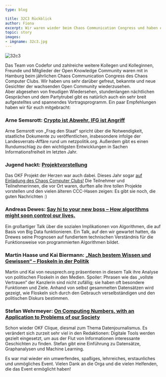 ```yaml
---
type: blog

title: 32C3 Rückblick
author: Fiona
excerpt: Wir waren wieder beim Chaos Communication Congress und haben ein paar Talk-Empfehlungen im Gepäck
topic: story
images:
- imgname: 32c3.jpg
---
```

![32c3](/blog/32c3.jpg)

Das Team von Codefor und zahlreiche weitere Kollegen und Kolleginnen, Freunde und Mitglieder der Open Knowledge Community waren mit in Hamburg beim jährlichen Chaos Communication Congress des Chaos Computer Clubs. Wir haben uns sehr darüber gefreut, bekannte und neue Gesichter der wachsenden Open Community wiederzusehen.<br>
Aber abgesehen von freudigen Wiedersehen, stundenlangen nächtlichen Gesprächen und dem Partytrubel gibt es natürlich auch ein sehr breit aufgestelltes und spannendes Vortragsprogramm. Ein paar Empfehlungen haben wir für euch mitgebracht:


<h3>Arne Semsrott: <a href="https://media.ccc.de/v/32c3-7102-crypto_ist_abwehr_ifg_ist_angriff">Crypto ist Abwehr, IFG ist Angriff</a></h3>

Arne Semsrott von „Frag den Staat“ spricht über die Notwendigkeit, staatliche Dokumente zu veröffentlichen, insbesondere infolge der Landesverrats-Affäre rund um netzpolitik.org. Außerdem gibt es einen Rundumschlag zu den wichtigsten Entwicklungen in Sachen Informationsfreiheit im letzten Jahr.

<h3>Jugend hackt: <a href="https://media.ccc.de/v/32c3-7562-jugend_hackt_2015">Projektvorstellung</a></h3>
Das OKF Projekt der Herzen war auch dabei. Dieses Jahr sogar <a href="http://jugendhackt.de/32c3-jugend-hackt-auf-dem-chaos-communication-congress/">auf Einladung des Chaos Computer Clubs!</a> Die Teilnehmer und Teilnehmerinnen, die vor Ort waren, durften alle ihre tollen Projekte vorstellen und den vielen älteren CCC-Hasen zeigen: Es gibt sie noch, die guten Nachrichten :)

<h3>Andreas Dewes: <a href="https://media.ccc.de/v/32c3-7482-say_hi_to_your_new_boss_how_algorithms_might_soon_control_our_lives">Say hi to your new boss – How algorithms might soon control our lives.</a> </h3>
Ein großartiger Talk über die sozialen Implikationen von Algorithmen, die auf Basis von Big Data funktionieren. Ein Talk, auf den wir gewartet hatten, da Drewes seine Prognosen auf fundiertem technischen Verständnis für die Funktionsweise von programmierten Algorithmen bildet.

<h3> Martin Haase und Kai Biermann: <a href="https://media.ccc.de/v/32c3-7150-nach_bestem_wissen_und_gewissen_floskeln_in_der_politik">„Nach bestem Wissen und Gewissen“ – Floskeln in der Politik </a> </h3>
Martin und Kai von neusprech.org präsentieren in diesem Talk ihre Analyse von politischen Floskeln in den Medien. Spoiler: Phrasen wie das „vollste Vertrauen“ der Kanzlerin sind nicht zufällig; sie haben oft besondere Funktionen und Ziele. Anhand von selbst gesammelten Datensätzen wird gezeigt, wie Floskeln sich durch den Gebrauch verselbständigen und den politischen Diskurs bestimmen.

<h3>Stefan Wehrmeyer: <a href="https://media.ccc.de/v/32c3-7419-on_computing_numbers_with_an_application_to_problems_of_our_society">On Computing Numbers, with an Application to Problems of our Society</a></h3>
Schon wieder OKF Clique, diesmal zum Thema Datenjournalismus. Es verändert sich zurzeit sehr viel in den Redaktionen: Digitale Tools werden gezielt eingesetzt, um aus der Flut von Informationen interessante Geschichten zu finden. Stefan gibt eine Einführung zu Datensätze, Graphanalysen und Machine Learning.

Es war mal wieder ein umwerfendes, spaßiges, lehrreiches, erstaunliches und unmögliches Event. Vielen Dank an die Orga und die vielen Helfenden, die das Event ermöglicht haben!
